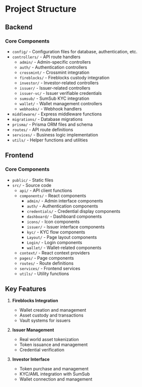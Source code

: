 # Project Structure

## Backend

### Core Components
- `config/` - Configuration files for database, authentication, etc.
- `controllers/` - API route handlers
  - `admin/` - Admin-specific controllers
  - `auth/` - Authentication controllers
  - `crossmint/` - Crossmint integration
  - `fireblocks/` - Fireblocks custody integration
  - `investor/` - Investor-related controllers
  - `issuer/` - Issuer-related controllers
  - `issuer-vc/` - Issuer verifiable credentials
  - `sumsub/` - SumSub KYC integration
  - `wallet/` - Wallet management controllers
  - `webhooks/` - Webhook handlers
- `middleware/` - Express middleware functions
- `migrations/` - Database migrations
- `prisma/` - Prisma ORM files and schema
- `routes/` - API route definitions
- `services/` - Business logic implementation
- `utils/` - Helper functions and utilities

## Frontend

### Core Components
- `public/` - Static files
- `src/` - Source code
  - `api/` - API client functions
  - `components/` - React components
    - `admin/` - Admin interface components
    - `auth/` - Authentication components
    - `credentials/` - Credential display components
    - `dashboard/` - Dashboard components
    - `icons/` - Icon components
    - `issuer/` - Issuer interface components
    - `kyc/` - KYC flow components
    - `Layout/` - Page layout components
    - `Login/` - Login components
    - `wallet/` - Wallet-related components
  - `context/` - React context providers
  - `pages/` - Page components
  - `routes/` - Route definitions
  - `services/` - Frontend services
  - `utils/` - Utility functions

## Key Features

1. **Fireblocks Integration**
   - Wallet creation and management
   - Asset custody and transactions
   - Vault systems for issuers

2. **Issuer Management**
   - Real world asset tokenization
   - Token issuance and management
   - Credential verification

3. **Investor Interface**
   - Token purchase and management
   - KYC/AML integration with SumSub
   - Wallet connection and management